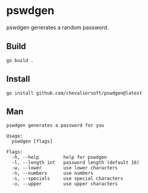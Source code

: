# pswdgen

pswdgen generates a random password.

## Build

`go build .`

## Install

`go install github.com/chevaliersoft/pswdgen@latest`

## Man

```man
pswdgen generates a password for you

Usage:
  pswdgen [flags]

Flags:
  -h, --help         help for pswdgen
  -l, --length int   password length (default 16)
  -w, --lower        use lower characters
  -n, --numbers      use numbers
  -s, --specials     use special characters
  -u, --upper        use upper characters
```
